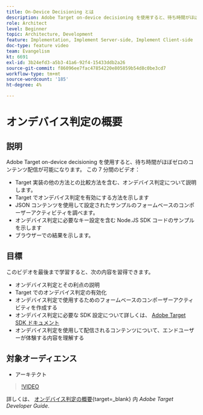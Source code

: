 ```yaml
---
title: On-Device Decisioning とは
description: Adobe Target on-device decisioning を使用すると、待ち時間がほぼゼロのコンテンツ配信が可能になります。 オンデバイス判定と有効化の方法については、このビデオをご覧ください。
role: Architect
level: Beginner
topic: Architecture, Development
feature: Implementation, Implement Server-side, Implement Client-side
doc-type: feature video
team: Evangelism
kt: 6691
exl-id: 3b24efd3-a5b3-41a6-92f4-15433ddb2a26
source-git-commit: f86096ee7fac47854220e805859b54d8c0be3cd7
workflow-type: tm+mt
source-wordcount: '185'
ht-degree: 4%

---
```


# オンデバイス判定の概要

## 説明

Adobe Target on-device decisioning を使用すると、待ち時間がほぼゼロのコンテンツ配信が可能になります。 この 7 分間のビデオ：

* Target 実装の他の方法との比較方法を含む、オンデバイス判定について説明します。
* Target でオンデバイス判定を有効にする方法を示します
* JSON コンテンツを使用して設定されたサンプルのフォームベースのコンポーザーアクティビティを調べます。
* オンデバイス判定に必要なキー設定を含む Node.JS SDK コードのサンプルを示します
* ブラウザーでの結果を示します。

## 目標

このビデオを最後まで学習すると、次の内容を習得できます。

* オンデバイス判定とその利点の説明
* Target でのオンデバイス判定の有効化
* オンデバイス判定で使用するためのフォームベースのコンポーザーアクティビティを作成する
* オンデバイス判定に必要な SDK 設定について詳しくは、 [Adobe Target SDK ドキュメント](https://adobetarget-sdks.gitbook.io/docs/on-device-decisioning/introduction-to-on-device-decisioning)
* オンデバイス判定を使用して配信されるコンテンツについて、エンドユーザーが体験する内容を理解する

## 対象オーディエンス

* アーキテクト

>[!VIDEO](https://video.tv.adobe.com/v/329032/?quality=12)

詳しくは、 [オンデバイス判定の概要](https://experienceleague.adobe.com/docs/target-dev/developer/server-side/on-device-decisioning/overview.html){target=_blank} 内 *Adobe Target Developer Guide*.
